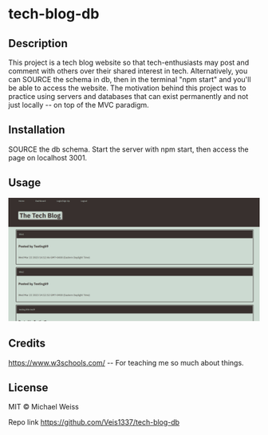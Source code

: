 # tech-blog-db

## Description

This project is a tech blog website so that tech-enthusiasts may post and comment with others over their shared interest in tech.  Alternatively, you can SOURCE the schema in db, then in the terminal "npm start" and you'll be able to access the website. The motivation behind this project was to practice using servers and databases that can exist permanently and not just locally -- on top of the MVC paradigm.  

## Installation

SOURCE the db schema. Start the server with npm start, then access the page on localhost 3001.

## Usage
![](./media/Screenshot%202023-03-27%20132535.png)



## Credits

https://www.w3schools.com/ -- For teaching me so much about things. 

## License

MIT © Michael Weiss

Repo link
https://github.com/Veis1337/tech-blog-db
